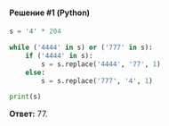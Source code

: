 #### Решение #1 (Python)
```python
s = '4' * 204

while ('4444' in s) or ('777' in s):
	if ('4444' in s):
		s = s.replace('4444', '77', 1)
	else:
		s = s.replace('777', '4', 1)

print(s)
```
**Ответ:** 77.
